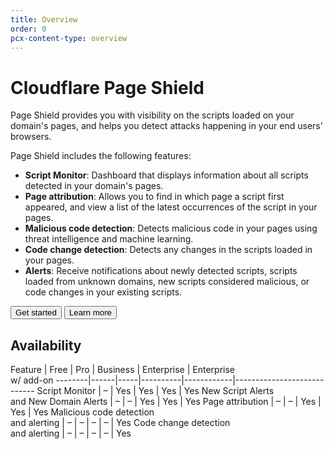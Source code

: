```yaml
---
title: Overview
order: 0
pcx-content-type: overview
---
```


# Cloudflare Page Shield

Page Shield provides you with visibility on the scripts loaded on your domain's pages, and helps you detect attacks happening in your end users' browsers.

Page Shield includes the following features:

*   **Script Monitor**: Dashboard that displays information about all scripts detected in your domain's pages.
*   **Page attribution**: Allows you to find in which page a script first appeared, and view a list of the latest occurrences of the script in your pages.
*   **Malicious code detection**: Detects malicious code in your pages using threat intelligence and machine learning.
*   **Code change detection**: Detects any changes in the scripts loaded in your pages.
*   **Alerts**: Receive notifications about newly detected scripts, scripts loaded from unknown domains, new scripts considered malicious, or code changes in your existing scripts.

<ButtonGroup>
  <Button type="primary" href="/get-started">Get started</Button>
  <Button type="secondary" href="/about">Learn more</Button>
</ButtonGroup>

## Availability

<TableWrap>

Feature | Free | Pro | Business | Enterprise | Enterprise<br/> w/ add-on
\--------|------|-----|----------|------------|----------------------------
Script Monitor                               | –   | Yes | Yes | Yes | Yes
New Script Alerts<br/> and New Domain Alerts | –   | –   | Yes | Yes | Yes
Page attribution                             | –   | –   | Yes | Yes | Yes
Malicious code detection<br/> and alerting   | –   | –   | –   | –   | Yes
Code change detection<br/> and alerting      | –   | –   | –   | –   | Yes

</TableWrap>
